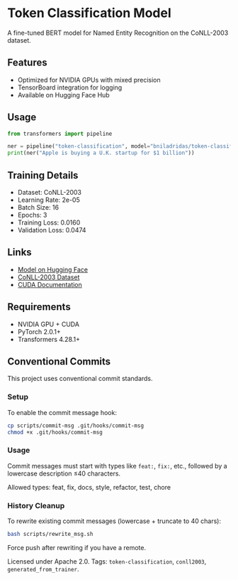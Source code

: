 # Token Classification Model

A fine-tuned BERT model for Named Entity Recognition on the CoNLL-2003 dataset.

## Features

- Optimized for NVIDIA GPUs with mixed precision
- TensorBoard integration for logging
- Available on Hugging Face Hub

## Usage

```python
from transformers import pipeline

ner = pipeline("token-classification", model="bniladridas/token-classification-ai-fine-tune")
print(ner("Apple is buying a U.K. startup for $1 billion"))
```

## Training Details

- Dataset: CoNLL-2003
- Learning Rate: 2e-05
- Batch Size: 16
- Epochs: 3
- Training Loss: 0.0160
- Validation Loss: 0.0474

## Links

- [Model on Hugging Face](https://huggingface.co/bniladridas/token-classification-ai-fine-tune)
- [CoNLL-2003 Dataset](https://huggingface.co/datasets/conll2003)
- [CUDA Documentation](https://docs.nvidia.com/cuda/)

## Requirements

- NVIDIA GPU + CUDA
- PyTorch 2.0.1+
- Transformers 4.28.1+

## Conventional Commits

This project uses conventional commit standards.

### Setup

To enable the commit message hook:

```bash
cp scripts/commit-msg .git/hooks/commit-msg
chmod +x .git/hooks/commit-msg
```

### Usage

Commit messages must start with types like `feat:`, `fix:`, etc., followed by a lowercase description ≤40 characters.

Allowed types: feat, fix, docs, style, refactor, test, chore

### History Cleanup

To rewrite existing commit messages (lowercase + truncate to 40 chars):

```bash
bash scripts/rewrite_msg.sh
```

Force push after rewriting if you have a remote.

Licensed under Apache 2.0. Tags: `token-classification`, `conll2003`, `generated_from_trainer`.
